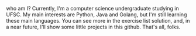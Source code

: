 who am I?
Currently, I'm a computer science undergraduate studying in UFSC.
My main interests are Python, Java and Golang, but I'm still learning these main languages.
You can see more in the exercise list solution, and, in a near future, I'll show some little projects in this github.
That's all, folks.
